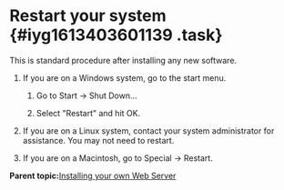 # Restart your system {#iyg1613403601139 .task}

This is standard procedure after installing any new software.

1.  If you are on a Windows system, go to the start menu.

    1.  Go to Start -\> Shut Down...

    2.  Select "Restart" and hit OK.

2.  If you are on a Linux system, contact your system administrator for assistance. You may not need to restart.

3.  If you are on a Macintosh, go to Special -\> Restart.


**Parent topic:**[Installing your own Web Server](sll1613403600978.md)

